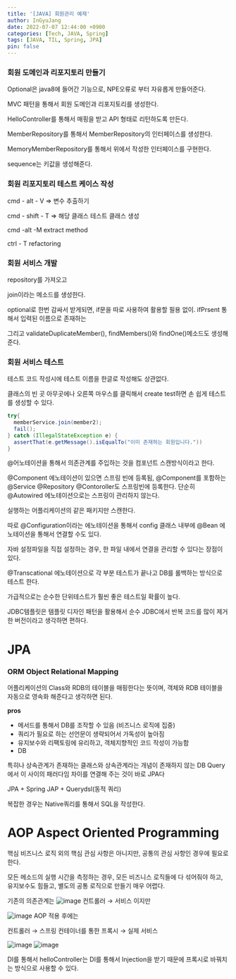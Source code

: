 ```yaml
---
title: '[JAVA] 회원관리 예제'
author: InGyuJang
date: 2022-07-07 12:44:00 +0900
categories: [Tech, JAVA, Spring]
tags: [JAVA, TIL, Spring, JPA]
pin: false
---
```

### 회원 도메인과 리포지토리 만들기

Optional은 java8에 들어간 기능으로, NPE오류로 부터 자유롭게 만들어준다.

MVC 패턴을 통해서 회원 도메인과 리포지토리를 생성한다.

HelloController를 통해서 매핑을 받고 API 형태로 리턴하도록 만든다.

MemberRepository를 통해서 MemberRepository의 인터페이스를 생성한다.

MemoryMemberRepository를 통해서 위에서 작성한 인터페이스를 구현한다.

sequence는 키값을 생성해준다.

### 회원 리포지토리 테스트 케이스 작성

cmd - alt - V ⇒ 변수 추출하기

cmd - shift - T ⇒ 해당 클래스 테스트 클래스 생성

cmd -alt -M extract method

ctrl - T refactoring

### 회원 서비스 개발

repository를 가져오고

join이라는 메소드를 생성한다.

optional로 한번 감싸서 받게되면, if문을 따로 사용하여 활용할 필용 없이. ifPrsent 통해서 입력된 이름으로 존재하는 

그리고 validateDuplicateMember(), findMembers()와 findOne()메소드도 생성해준다.

### 회원 서비스 테스트

테스트 코드 작성시에 테스트 이름을 한글로 작성해도 상관없다.

클래스의 빈 곳 아무곳에나 오른쪽 마우스를 클릭해서 create test하면 손 쉽게 테스트를 생성할 수 있다.

```java
try{
  memberService.join(member2);
  fail();
} catch (IllegalStateException e) {
  assertThat(e.getMessage().isEqualTo("이미 존재하는 회원입니다."))
}
```

@어노테이션을 통해서 의존관계를 주입하는 것을 컴포넌트 스캔방식이라고 한다.

@Component 에노테이션이 있으면 스프링 빈에 등록됨, @Component를 포함하는 @Service @Repository @Contoroller도 스프링빈에 등록한다. 단순히 @Autowired 에노테이션으로는 스프링이 관리하지 않는다.

실행하는 어플리케이션의 같은 패키지만 스캔한다.

따로 @Configuration이라는 에노테이션을 통해서 config 클래스 내부에 @Bean 에노테이션을 통해서 연결할 수도 있다.

자바 설정파일을 직접 설정하는 경우, 한 파일 내에서 연결을 관리할 수 있다는 장점이 있다.

@Transcational 에노테이션으로 각 부분 테스트가 끝나고 DB를 롤백하는 방식으로 테스트 한다.

가급적으로는 순수한 단위테스트가 훨씬 좋은 테스트일 확률이 높다.

JDBC템플릿은 템플릿 디자인 패턴을 활용해서 순수 JDBC에서 반복 코드를 많이 제거한 버전이라고 생각하면 편하다.

# JPA

### ORM Object Relational Mapping

어플리케이션의 Class와 RDB의 테이블을 매핑한다는 뜻이며, 객체와 RDB 테이블을 자동으로 영속화 해준다고 생각하면 된다.

**pros**

- 메서드를 통해서 DB를 조작할 수 있음 (비즈니스 로직에 집중)
- 쿼리가 필요로 하는 선언문이 생략되어서 가독성이 높아짐
- 유지보수와 리팩토링에 유리하고, 객체지향적인 코드 작성이 가능함
- DB

특히나 상속관계가 존재하는 클래스와 상속관계라는 개념이 존재하지 않는 DB Query에서 이 사이의 패러다임 차이를 연결해 주는 것이 바로 JPA다

JPA + Spring JAP + Querydsl(동적 쿼리) 

복잡한 경우는 Native쿼리를 통해서 SQL을 작성한다.

# AOP Aspect Oriented Programming

핵심 비즈니스 로직 외의 핵심 관심 사항은 아니지만, 공통의 관심 사항인 경우에 필요로 한다.

모든 메소드의 실행 시간을 측정하는 경우, 모든 비즈니스 로직들에 다 섞어줘야 하고, 유지보수도 힘들고, 별도의 공통 로직으로 만들기 매우 어렵다.

기존의 의존관계는
![image](https://velog.velcdn.com/images/redforest/post/61142279-7258-4e29-b7e4-ff2bcc6396de/image.png)
컨트롤러 → 서비스 이지만
  
![image](https://velog.velcdn.com/images/redforest/post/96559935-08cf-4e4f-b467-dece125316b2/image.png)
AOP 적용 후에는
  
컨트롤러 → 스프링 컨테이너를 통한 프록시 → 실제 서비스  
  
![image](https://velog.velcdn.com/images/redforest/post/d25401d4-99d0-4b31-84bc-e0ca102246a9/image.png)
![image](https://velog.velcdn.com/images/redforest/post/a3ac0e4d-0fa3-4e32-87c1-d179e5ed2114/image.png)
  
DI를 통해서 helloController는 DI를 통해서 Injection을 받기 때문에 프록시로 바꿔치는 방식으로 사용할 수 있다.
